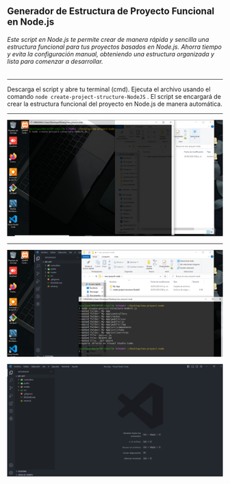 ## Generador de Estructura de Proyecto Funcional en Node.js

###### Este script en Node.js te permite crear de manera rápida y sencilla una estructura funcional para tus proyectos basados en Node.js. Ahorra tiempo y evita la configuración manual, obteniendo una estructura organizada y lista para comenzar a desarrollar.

---

Descarga el script y abre tu terminal (cmd). Ejecuta el archivo usando el comando `node create-project-structure-NodeJS` . El script se encargará de crear la estructura funcional del proyecto en Node.js de manera automática.

---

![](https://raw.githubusercontent.com/urian121/imagenes-proyectos-github/master/paso_1-ejecutar-archivo-con-node.PNG)

---

![](https://raw.githubusercontent.com/urian121/imagenes-proyectos-github/master/resultado-final-estructura-con-node.PNG)

![](https://raw.githubusercontent.com/urian121/imagenes-proyectos-github/master/structura-proyecto-nodeJS.PNG)
